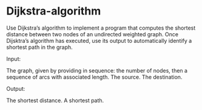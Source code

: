# Dijkstra-algorithm

Use Dijkstra’s algorithm to implement a program that computes the shortest distance between two nodes of an undirected weighted graph. Once Dijsktra’s algorithm has executed, use its output to automatically identify a shortest path in the graph.

Input:

The graph, given by providing in sequence: the number of nodes, then a sequence of arcs with associated length.
The source.
The destination.


Output:

The shortest distance.
A shortest path.
